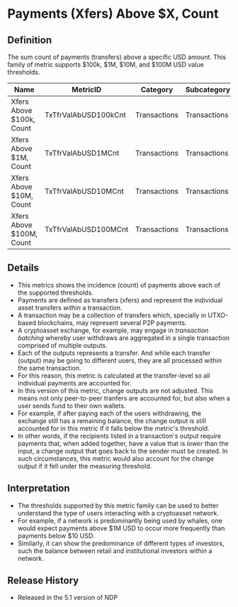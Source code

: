 # Payments (Xfers) Above $X, Count

## Definition

The sum count of payments (transfers) above a specific USD amount. This family of metric supports $100k, $1M, $10M, and $100M USD value thresholds.

| Name                     | MetricID             | Category     | Subcategory  | Type | Unit | Interval |
| ------------------------ | -------------------- | ------------ | ------------ | ---- | ---- | -------- |
| Xfers Above $100k, Count | TxTfrValAbUSD100kCnt | Transactions | Transactions | Sum  | Txs  | 1d       |
| Xfers Above $1M, Count   | TxTfrValAbUSD1MCnt   | Transactions | Transactions | Sum  | Txs  | 1d       |
| Xfers Above $10M, Count  | TxTfrValAbUSD10MCnt  | Transactions | Transactions | Sum  | Txs  | 1d       |
| Xfers Above $100M, Count | TxTfrValAbUSD100MCnt | Transactions | Transactions | Sum  | Txs  | 1d       |

## Details

* This metrics shows the incidence (count) of payments above each of the supported thresholds.
* Payments are defined as transfers (xfers) and represent the individual asset transfers _within_ a transaction.
* A transaction may be a collection of transfers which, specially in UTXO-based blockchains, may represent several P2P payments.&#x20;
* A cryptoasset exchange, for example, may engage in _transaction batching_ whereby user withdraws are aggregated in a single transaction comprised of multiple outputs.&#x20;
* Each of the outputs represents a transfer. And while each transfer (output) may be going to different users, they are all processed within the same transaction.
* For this reason, this metric is calculated at the transfer-level so all individual payments are accounted for.
* In this version of this metric, change outputs are not adjusted. This means not only peer-to-peer tranfers are accounted for, but also when a user sends fund to their own wallets.
* For example, if after paying each of the users withdrawing, the exchange still has a remaining balance, the change output is still accounted for in this metric if it falls below the metric's threshold.
* In other words, if the recipients listed in a transaction's output require payments that, when added together, have a value that is _lower_ than the input, a change output that goes back to the sender must be created. In such circumstances, this metric would also account for the change output if it fell under the measuring threshold.

## Interpretation

* The thresholds supported by this metric family can be used to better understand the type of users interacting with a cryptoasset network.
* For example, if a network is predominantly being used by whales, one would expect payments above $1M USD to occur more frequently than payments below $10 USD.
* Similarly, it can show the predominance of different types of investors, such the balance between retail and institutional investors within a network.&#x20;

## Release History

* Released in the 5.1 version of NDP

